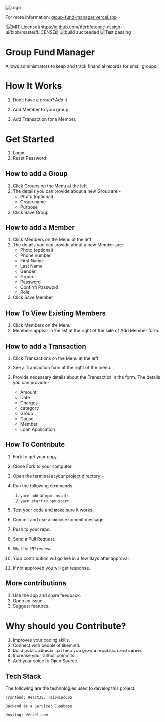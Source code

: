 ![Logo](public/logo192.png)

For more information: [group-fund-manager.vercel.app](https://group-fund-manager.vercel.app)

[![MIT License](https://img.shields.io/apm/l/atomic-design-ui.svg?)](https://github.com/tterb/atomic-design-ui/blob/master/LICENSEs)
![build succeeded](https://img.shields.io/badge/build-succeeded-brightgreen.svg)
![Test passing](https://img.shields.io/badge/Tests-passing-brightgreen.svg)

# Group Fund Manager

Allows administrators to keep and track financial records for small groups.

# How It Works

1. Don’t have a group? Add it.

2. Add Member to your group.

3. Add Transaction for a Member.

# Get Started

1. Login
2. Reset Password

## How to add a Group

1. Click Groups on the Menu at the left
2. The details you can provide about a new Group are:-
    - Photo (optional)
    - Group name
    - Purpose
3. Click Save Group

## How to add a Member

1. Click Members on the Menu at the left
2. The details you can provide about a new Member are:-
    - Photo (optional)
    - Phone number
    - First Name
    - Last Name
    - Gender
    - Group
    - Password
    - Confirm Password
    - Role
3. Click Save Member

## How To View Existing Members

1. Click Members on the Menu
2. Members appear in the list at the right of the side of Add Member form.

## How to add a Transaction

1. Click Transactions on the Menu at the left
2. See a Transaction form at the right of the menu.
3. Provide necessary details about the Transaction in the form. The details you can provide:-

    - Amount
    - Date
    - Charges
    - category
    - Group
    - Cause
    - Member
    - Loan Application

## How To Contribute

1. Fork to get your copy.
2. Clone Fork to your computer.
3. Open the terminal at your project directory:-
4. Run the following commands

    1. `yarn add` or `npm install`
    2. `yarn start` or `npm start`

5. Test your code and make sure it works.
6. Commit and use a concise commit message.
7. Push to your repo.
8. Send a Pull Request.
9. Wait for PR review.

10. Your contribution will go live in a few days after approval.

11. If not approved you will get response.

## More contributions

1. Use the app and share feedback.
2. Open an issue.
3. Suggest features.

# Why should you Contribute?

1. Improves your coding skills.
2. Connect with people of likemind.
3. Build public atifacts that help you grow a reputation and career.
4. Increase your Github commits.
5. Add your voice to Open Source.

## Tech Stack

The following are the technologies used to develop this project.

    Frontend: ReactJS, TailwindCSS

    Backend as a Service: Supabase

    Hosting: Vercel.com
